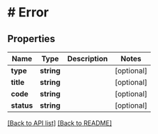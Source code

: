 # # Error

## Properties

Name | Type | Description | Notes
------------ | ------------- | ------------- | -------------
**type** | **string** |  | [optional] 
**title** | **string** |  | [optional] 
**code** | **string** |  | [optional] 
**status** | **string** |  | [optional] 


[[Back to API list]](../../README.md#endpoints) [[Back to README]](../../README.md)
